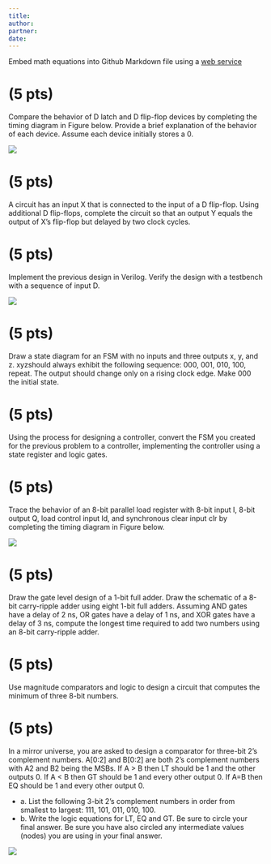 ```yaml
---
title: 
author:
partner:
date:
---
```

Embed math equations into Github Markdown file using a [web service](https://www.codecogs.com/latex/eqneditor.php)

# (5 pts)
Compare the behavior of D latch and D flip-flop devices by completing the timing diagram in Figure below. Provide a brief explanation of the behavior of each device. Assume each device initially stores a 0.

![](./figures/problem_1.png)

# (5 pts)
A circuit has an input X that is connected to the input of a D flip-flop. Using additional D flip-flops, complete the circuit so that an output Y equals the output of X’s flip-flop but delayed by two clock cycles. 

# (5 pts)
Implement the previous design in Verilog. Verify the design with a testbench with a sequence of input D.

![](https://github.com/ee260-spring-2019/exam-01-xxVinhDieselxx/blob/master/docs/exam/IMG_0715.jpg)

# (5 pts)
Draw a state diagram for an FSM with no inputs and three outputs x, y, and z. xyzshould always exhibit the following sequence: 000, 001, 010, 100, repeat. The output should change only on a rising clock edge. Make 000 the initial state.

# (5 pts)
Using the process for designing a controller, convert the FSM you created for the previous problem to a controller, implementing the controller using a state register and logic gates.

# (5 pts)
Trace the behavior of an 8-bit parallel load register with 8-bit input I, 8-bit output Q, load control input ld, and synchronous clear input clr by completing the timing diagram in Figure below.

![](figures/problem_6.png)

# (5 pts)
Draw the gate level design of a 1-bit full adder. Draw the schematic of a 8-bit carry-ripple adder using eight 1-bit full adders. Assuming AND gates have a delay of 2 ns, OR gates have a delay of 1 ns, and XOR gates have a delay of 3 ns, compute the longest time required to add two numbers using an 8-bit carry-ripple adder.

# (5 pts) 
Use magnitude comparators and logic to design a circuit that computes the minimum of three 8-bit numbers.

# (5 pts)
In a mirror universe, you are asked to design a comparator for three-bit 2’s complement numbers. A[0:2] and B[0:2] are both 2’s complement numbers with A2 and B2 being the MSBs. If A > B then LT should be 1 and the other outputs 0. If A < B then GT should be 1 and every other output 0. If A=B then EQ should be 1 and every other output 0.  

- a.	List the following 3-bit 2’s complement numbers in order from smallest to largest: 111, 101, 011, 010, 100.
- b.	Write the logic equations for LT, EQ and GT. Be sure to circle your final answer. Be sure you have also circled any intermediate values (nodes) you are using in your final answer.

![](./figures/problem_9.png)
